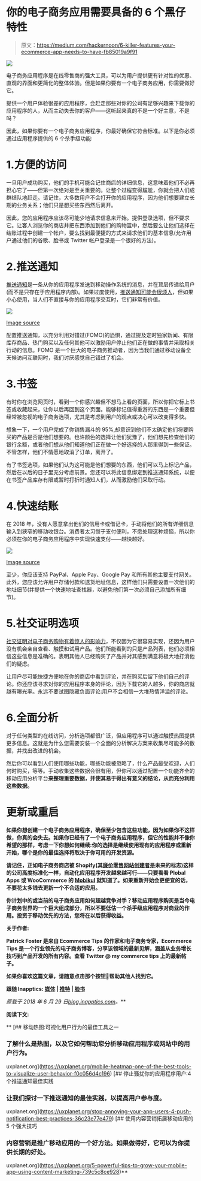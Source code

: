 # 你的电子商务应用需要具备的 6 个黑仔特性

> 原文：<https://medium.com/hackernoon/6-killer-features-your-ecommerce-app-needs-to-have-fb85019a9f91>

![](img/6905505ea2707e7099a31115d8c00199.png)

电子商务应用程序是在线零售商的强大工具，可以为用户提供更有针对性的优惠、直观的界面和更简化的整体体验。但是如果你要有一个电子商务应用，你需要做好它。

提供一个用户体验很差的应用程序，会赶走那些对你的公司有足够兴趣来下载你的应用程序的人，从而主动失去你的客户——这听起来真的不是一个好主意，不是吗？

因此，如果你要有一个电子商务应用程序，你最好确保它符合标准。以下是你必须通过应用程序提供的 6 个杀手级功能:

# 1.方便的访问

一旦用户成功购买，他们的手机可能会记住商店的详细信息，这意味着他们不必再担心它了——但第一次绝对是至关重要的。让整个过程变得尴尬，你就会把人们成群结队地赶走。请记住，大多数用户不会打开你的应用程序，因为他们想要建立长期的业务关系；他们只是想买些东西然后离开。

因此，您的应用程序应该尽可能少地请求信息来开始。提供登录选项，但不要求它。让客人浏览你的商店并把东西添加到他们的购物篮中，然后要么让他们选择在结账过程中创建一个帐户，要么找到最便捷的方式来请求他们的基本信息(允许用户通过他们的谷歌、脸书或 Twitter 帐户登录是一个很好的方法)。

# 2.推送通知

[推送通知](https://www.urbanairship.com/push-notifications-explained)是一条从你的应用程序发送到移动操作系统的消息，并在顶层传递给用户(而不是只存在于应用程序内部)。如果过度使用，[推送通知可能会很烦人](http://blog.inapptics.com/push-notification-best-practices/)，但如果小心使用，当人们不直接与你的应用程序交互时，它们非常有价值。

![](img/2456d5809a37a4e6ad452ba62c192e9d.png)

[Image source](https://rubygarage.org/blog/benefits-of-mobile-app-for-ecommerce)

配置推送通知，以充分利用对错过(FOMO)的恐惧，通过提及定时独家新闻、有限库存商品、热门购买以及任何其他可以激励用户停止他们正在做的事情并采取相关行动的信息。FOMO 是一个巨大的电子商务推动者，因为当我们通过移动设备全天候访问互联网时，我们讨厌感觉自己错过了机会。

# 3.书签

有时你在浏览网页时，看到一个你感兴趣但不想马上看的页面，所以你把它标上书签或收藏起来，让你以后再回到这个页面。能够标记值得重游的东西是一个重要但经常被忽视的电子商务选项，尤其是考虑到用户的观点或决心可以改变得多快。

想象一下，一个用户完成了你销售漏斗的 95%,却意识到他们不太确定他们将要购买的产品是否是他们想要的。也许颜色的选择让他们犹豫了，他们想先检查他们的银行余额，或者他们想从他们知道他们正在做一个好选择的人那里得到一些保证。不管怎样，他们不情愿地取消了订单，离开了。

有了书签选项，如果他们认为这可能是他们想要的东西，他们可以马上标记产品，然后在以后的日子里充分考虑前景。您还可以将此信息绑定到推送通知系统，以便在书签产品库存有限或暂时打折时通知人们，从而激励他们采取行动。

# 4.快速结账

在 2018 年，没有人愿意拿出他们的信用卡或借记卡，手动将他们的所有详细信息输入到狭窄的移动收银台。消费者太习惯于支付便利，不愿处理这种烦恼，所以你必须在你的电子商务应用程序中实现快速支付——越快越好。

![](img/d06bfde8b1fa4c1d857eee832651363d.png)

[Image source](https://dribbble.com/shots/3574262-eCommerce-App-Checkout-Fingerprint-Screen)

至少，你应该支持 PayPal、Apple Pay、Google Pay 和所有其他主要支付网关。此外，您应该允许用户存储付款和送货地址信息，这样他们只需要设置一次他们的地址细节(并提供一个快速地址查找器，以避免他们第一次必须自己添加所有细节)。

# 5.社交证明选项

[社交证明对电子商务购物有着惊人的影响力](https://www.referralcandy.com/blog/social-proof-examples/)，不仅因为它很容易实现，还因为用户没有机会亲自查看、触摸和试用产品。他们所能看到的只是产品列表，他们必须相信这些信息是准确的。表明其他人已经购买了产品并对其感到满意将极大地打消他们的疑虑。

让用户尽可能快捷方便地在你的商店中看到评论，并在购买后留下他们自己的评论。你还应该寻求对你的应用程序本身的评论，因为下载它的人越多，你的商店就越有曝光率。永远不要试图隐藏负面评论:用户不会相信一大堆热情洋溢的评论。

# 6.全面分析

对于任何类型的在线访问，分析选项都很广泛，但应用程序可以通过触摸热图提供更多信息。这就是为什么您需要安装一个全面的分析解决方案来收集尽可能多的数据，并找出改进的机会。

然后你可以看到人们使用哪些功能，哪些功能被忽略了，什么产品最受欢迎，人们何时购买，等等。手动收集这些数据会很有用，但你可以通过配置一个功能齐全的移动应用分析平台[](https://inapptics.com/?utm_source=blog&utm_medium=post&utm_campaign=Ecommerce_apps_kiler_features_Medium)**来整理重要数据，并使其易于得出有意义的结论，从而充分利用这些数据。**

# **更新或重启**

**如果你想创建一个电子商务应用程序，确保至少包含这些功能，因为如果你不这样做，你真的会失去。如果你已经有了一个电子商务应用程序，但它的性能并不像你希望的那样，考虑一下你想如何继续:你的选择是继续使用现有的应用程序或重新开始，哪个是你的最佳选择将取决于你可用的开发资源。**

**请记住，正如电子商务商店被 Shopify(其[廉价零售网站创建者](https://www.shopify.com/online-store)是未来的标志)这样的公司高度标准化一样，自动化应用程序开发越来越可行——只要看看 Plobal Apps 或 WooCommerce 的 [Mobikul](https://store.webkul.com/woocommerce-mobile-app.html) 就知道了。如果重新开始会更便宜的话，不要花太多钱去更新一个不合适的应用。**

**你计划中的或当前的电子商务应用如何超越竞争对手？移动应用程序购买是当今电子商务世界的一个巨大组成部分，所以不要低估一个杀手级应用程序对商业的作用。投资于移动优先的方法，您将在以后获得收益。**

****关于作者:****

****Patrick Foster** 是来自 Ecommerce Tips 的作家和电子商务专家，Ecommerce Tips 是一个行业领先的电子商务博客，分享该领域的最新见解，涵盖从业务增长技巧到产品开发的所有内容。查看 Twitter @ my commerce tips 上的最新帖子。**

**如果你喜欢这篇文章，请随意点击那个按钮👏帮助其他人找到它。**

**跟随 Inapptics: [媒体](/@inapptics) | [推特](https://twitter.com/inapptics) | [脸书](https://www.facebook.com/inapptics/)**

***原载于 2018 年 6 月 29 日*[*blog.inapptics.com*](http://blog.inapptics.com/killer-features-ecommerce-app-needs/)*。***

****阅读下文:****

**[](https://uxplanet.org/mobile-heatmap-one-of-the-best-tools-to-visualize-user-behavior-f0c056d4c196) [## 移动热图:可视化用户行为的最佳工具之一

### 了解什么是热图，以及它如何帮助您分析移动应用程序或网站中的用户行为。

uxplanet.org](https://uxplanet.org/mobile-heatmap-one-of-the-best-tools-to-visualize-user-behavior-f0c056d4c196) [](https://uxplanet.org/stop-annoying-your-app-users-4-push-notification-best-practices-36c23e77e479) [## 停止骚扰你的应用程序用户:4 个推送通知最佳实践

### 让我们探讨一下推送通知的最佳实践，以提高用户参与度。

uxplanet.org](https://uxplanet.org/stop-annoying-your-app-users-4-push-notification-best-practices-36c23e77e479) [](https://uxplanet.org/5-powerful-tips-to-grow-your-mobile-app-using-content-marketing-739c5c8ce928) [## 使用内容营销拓展移动应用的 5 个强大技巧

### 内容营销是推广移动应用的一个好方法。如果做得好，它可以为你提供长期的好处。

uxplanet.org](https://uxplanet.org/5-powerful-tips-to-grow-your-mobile-app-using-content-marketing-739c5c8ce928)**